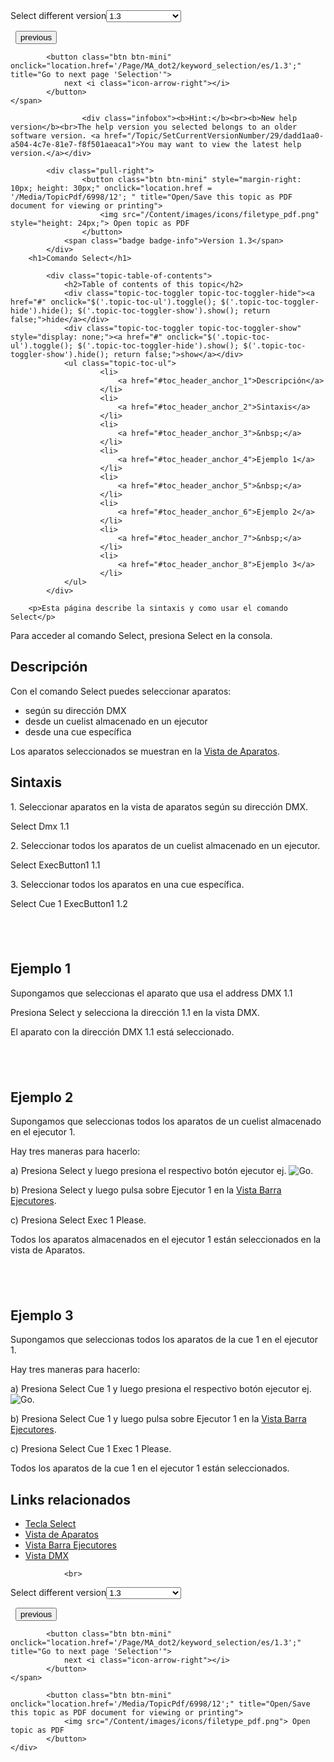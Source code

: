 
<div class="topic-navigation">

<div class="pull-right">
	<span class="pull-left">


<div class="pull-left">
<form action="/Topic/SetCurrentVersionNumber" class="form-inline" id="frmTagSelector" method="post">	<span class="form-mini">
		<div class="input-prepend"><span class="add-on">Select different version</span><select autocomplete="off" id="versionNumberId" name="versionNumberId" onchange="$(this).closest('#frmTagSelector').submit();" style="width: 120px;"><option value="">- latest -</option>
<option value="3">1.1</option>
<option value="7">1.2</option>
<option selected="selected" value="12">1.3</option>
<option value="16">1.5</option>
<option value="29">1.9</option>
</select></div>
		<input data-val="true" data-val-number="The field Int32 must be a number." data-val-required="The Int32 field is required." id="ProductId" name="ProductId" type="hidden" value="7">
		<input id="CurrentGuid" name="CurrentGuid" type="hidden" value="dadd1aa0-a504-4c7e-81e7-f8f501aeaca1">
	</span>
</form></div>&nbsp;	</span>
	<span class="pull-right" style="white-space: nowrap;">
			<button class="btn btn-mini" onclick="location.href='/Page/MA_dot2/keyword_replace/es/1.3'; " title="Go to previous page 'Replace'">
				<i class="icon-arrow-left"></i> previous
			</button>

			<button class="btn btn-mini" onclick="location.href='/Page/MA_dot2/keyword_selection/es/1.3';" title="Go to next page 'Selection'">
				next <i class="icon-arrow-right"></i> 
			</button>
	</span>
</div>
<div class="clear-fix" style="margin-bottom: 10px"></div>
</div>

					<div class="infobox"><b>Hint:</b><br><b>New help version</b><br>The help version you selected belongs to an older software version. <a href="/Topic/SetCurrentVersionNumber/29/dadd1aa0-a504-4c7e-81e7-f8f501aeaca1">You may want to view the latest help version.</a></div>

			<div class="pull-right">
					<button class="btn btn-mini" style="margin-right: 10px; height: 30px;" onclick="location.href = '/Media/TopicPdf/6998/12'; " title="Open/Save this topic as PDF document for viewing or printing">
						<img src="/Content/images/icons/filetype_pdf.png" style="height: 24px;"> Open topic as PDF
					</button>
				<span class="badge badge-info">Version 1.3</span>
			</div>
		<h1>Comando Select</h1>

			<div class="topic-table-of-contents">
				<h2>Table of contents of this topic</h2>
				<div class="topic-toc-toggler topic-toc-toggler-hide"><a href="#" onclick="$('.topic-toc-ul').toggle(); $('.topic-toc-toggler-hide').hide(); $('.topic-toc-toggler-show').show(); return false;">hide</a></div>
				<div class="topic-toc-toggler topic-toc-toggler-show" style="display: none;"><a href="#" onclick="$('.topic-toc-ul').toggle(); $('.topic-toc-toggler-hide').show(); $('.topic-toc-toggler-show').hide(); return false;">show</a></div>
				<ul class="topic-toc-ul">
						<li>
							<a href="#toc_header_anchor_1">Descripción</a>
						</li>
						<li>
							<a href="#toc_header_anchor_2">Sintaxis</a>
						</li>
						<li>
							<a href="#toc_header_anchor_3">&nbsp;</a>
						</li>
						<li>
							<a href="#toc_header_anchor_4">Ejemplo 1</a>
						</li>
						<li>
							<a href="#toc_header_anchor_5">&nbsp;</a>
						</li>
						<li>
							<a href="#toc_header_anchor_6">Ejemplo 2</a>
						</li>
						<li>
							<a href="#toc_header_anchor_7">&nbsp;</a>
						</li>
						<li>
							<a href="#toc_header_anchor_8">Ejemplo 3</a>
						</li>
				</ul>
			</div>

		<p>Esta página describe la sintaxis y como usar el comando Select</p>

<p>Para acceder al comando Select, presiona&nbsp;<span class="hardkey">Select</span>&nbsp;en la consola.</p>

<a name="toc_header_anchor_1" id="toc_header_anchor_1" class="topic-toc-item"></a><h2>Descripción</h2>

<p>Con el comando Select puedes&nbsp;seleccionar aparatos:</p>

<ul>
	<li>según su dirección&nbsp;DMX</li>
	<li>desde un cuelist&nbsp;almacenado en un ejecutor</li>
	<li>desde una cue específica</li>
</ul>

<p>Los&nbsp;aparatos seleccionados se muestran en la&nbsp;<a href="/Topic/989f0b88-de3d-4818-8c0b-a69fa90b2106">Vista de Aparatos</a>.</p>

<a name="toc_header_anchor_2" id="toc_header_anchor_2" class="topic-toc-item"></a><h2>Sintaxis</h2>

<p>1. Seleccionar aparatos en la vista de aparatos según su dirección&nbsp;DMX.</p>

<div class="cl_input">Select Dmx 1.1</div>

<p>2. Seleccionar todos los aparatos de un cuelist&nbsp;almacenado en un ejecutor.</p>

<div class="cl_input">Select ExecButton1 1.1</div>

<p>3. Seleccionar todos los aparatos en una cue específica.</p>

<div class="cl_input">Select Cue 1 ExecButton1 1.2</div>

<a name="toc_header_anchor_3" id="toc_header_anchor_3" class="topic-toc-item"></a><h2>&nbsp;</h2>

<a name="toc_header_anchor_4" id="toc_header_anchor_4" class="topic-toc-item"></a><h2>Ejemplo 1</h2>

<p>Supongamos que seleccionas el aparato que usa el&nbsp;address DMX&nbsp;1.1</p>

<p>Presiona&nbsp;<span class="hardkey">Select</span>&nbsp;y selecciona la dirección <span class="softkey">1.1</span>&nbsp;en la vista DMX.</p>

<p>El aparato con la dirección DMX 1.1 está seleccionado.</p>

<a name="toc_header_anchor_5" id="toc_header_anchor_5" class="topic-toc-item"></a><h2>&nbsp;</h2>

<a name="toc_header_anchor_6" id="toc_header_anchor_6" class="topic-toc-item"></a><h2>Ejemplo 2</h2>

<p>Supongamos que seleccionas todos los aparatos de un cuelist&nbsp;almacenado en el ejecutor 1.</p>

<p>Hay tres maneras para hacerlo:</p>

<p>a) Presiona&nbsp;<span class="hardkey">Select</span>&nbsp;y luego presiona el respectivo botón ejecutor&nbsp;ej. <span class="hardkey"><img alt="Go" src="/Media/Mlg/go_1.png"></span>.</p>

<p>b) Presiona&nbsp;<span class="hardkey">Select</span>&nbsp;y luego pulsa sobre&nbsp;<span class="softkey">Ejecutor&nbsp;1</span>&nbsp;en la&nbsp;<a href="/Topic/d8ca000e-cf13-448d-ac3e-129272e731d8">Vista Barra Ejecutores</a>.</p>

<p>c) Presiona&nbsp;<span class="hardkey">Select</span> <span class="hardkey">Exec</span> <span class="hardkey">1</span> <span class="hardkey">Please</span>.</p>

<p>Todos los aparatos almacenados en el ejecutor 1 están seleccionados en la vista de Aparatos.</p>

<a name="toc_header_anchor_7" id="toc_header_anchor_7" class="topic-toc-item"></a><h2>&nbsp;</h2>

<a name="toc_header_anchor_8" id="toc_header_anchor_8" class="topic-toc-item"></a><h2>Ejemplo 3</h2>

<p>Supongamos que seleccionas todos los aparatos de la cue 1 en el ejecutor 1.</p>

<p>Hay tres maneras para hacerlo:</p>

<p>a) Presiona&nbsp;<span class="hardkey">Select</span> <span class="hardkey">Cue</span> <span class="hardkey">1</span> y luego presiona el respectivo botón ejecutor&nbsp;ej. <span class="hardkey"><img alt="Go" src="/Media/Mlg/go_1.png"></span>.</p>

<p>b) Presiona&nbsp;<span class="hardkey">Select</span> <span class="hardkey">Cue</span> <span class="hardkey">1</span>&nbsp;y luego pulsa sobre&nbsp;<span class="softkey">Ejecutor&nbsp;1</span>&nbsp;en la&nbsp;<a href="/Topic/d8ca000e-cf13-448d-ac3e-129272e731d8">Vista Barra Ejecutores</a>.</p>

<p>c) Presiona&nbsp;<span class="hardkey">Select</span> <span class="hardkey">Cue</span> <span class="hardkey">1</span> <span class="hardkey">Exec</span> <span class="hardkey">1</span> <span class="hardkey">Please</span>.</p>

<p>Todos los aparatos de la cue 1 en el ejecutor 1 están seleccionados.</p>

<a name="toc_header_anchor_9" id="toc_header_anchor_9" class="topic-toc-item"></a><h2>Links relacionados</h2>

<ul>
	<li><a href="/Topic/7a9a5314-9d16-47f5-8726-ebfecf3822d3">Tecla Select</a></li>
	<li><a href="/Topic/989f0b88-de3d-4818-8c0b-a69fa90b2106">Vista de Aparatos</a></li>
	<li><a href="/Topic/af87cdc8-b54b-41ee-b614-26065230c7ec">Vista Barra Ejecutores</a></li>
	<li><a href="/Topic/2f939332-43b1-44f0-9a0e-3121d5083e70">Vista&nbsp;DMX</a></li>
</ul>


				<br>
<div class="topic-navigation">

<div class="pull-right">
	<span class="pull-left">


<div class="pull-left">
<form action="/Topic/SetCurrentVersionNumber" class="form-inline" id="frmTagSelector" method="post">	<span class="form-mini">
		<div class="input-prepend"><span class="add-on">Select different version</span><select autocomplete="off" id="versionNumberId" name="versionNumberId" onchange="$(this).closest('#frmTagSelector').submit();" style="width: 120px;"><option value="">- latest -</option>
<option value="3">1.1</option>
<option value="7">1.2</option>
<option selected="selected" value="12">1.3</option>
<option value="16">1.5</option>
<option value="29">1.9</option>
</select></div>
		<input data-val="true" data-val-number="The field Int32 must be a number." data-val-required="The Int32 field is required." id="ProductId" name="ProductId" type="hidden" value="7">
		<input id="CurrentGuid" name="CurrentGuid" type="hidden" value="dadd1aa0-a504-4c7e-81e7-f8f501aeaca1">
	</span>
</form></div>&nbsp;	</span>
	<span class="pull-right" style="white-space: nowrap;">
			<button class="btn btn-mini" onclick="location.href='/Page/MA_dot2/keyword_replace/es/1.3'; " title="Go to previous page 'Replace'">
				<i class="icon-arrow-left"></i> previous
			</button>

			<button class="btn btn-mini" onclick="location.href='/Page/MA_dot2/keyword_selection/es/1.3';" title="Go to next page 'Selection'">
				next <i class="icon-arrow-right"></i> 
			</button>
	</span>
</div>
	<div class="clear-fix"></div>
	<div class="pull-right">
	
			<button class="btn btn-mini" onclick="location.href='/Media/TopicPdf/6998/12';" title="Open/Save this topic as PDF document for viewing or printing">
				<img src="/Content/images/icons/filetype_pdf.png"> Open topic as PDF
			</button>
	</div>
<div class="clear-fix" style="margin-bottom: 10px"></div>
</div>

	
